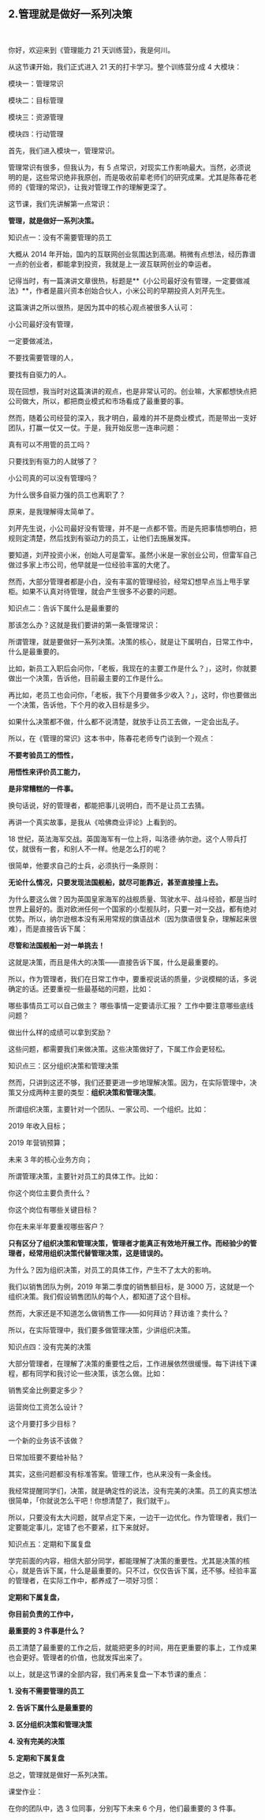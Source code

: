 ## 2.管理就是做好一系列决策
  


你好，欢迎来到《管理能力 21 天训练营》，我是何川。


从这节课开始，我们正式进入 21 天的打卡学习。整个训练营分成 4 大模块：


模块一：管理常识


模块二：目标管理


模块三：资源管理


模块四：行动管理


首先，我们进入模块一，管理常识。


管理常识有很多，但我认为，有 5 点常识，对现实工作影响最大。当然，必须说明的是，这些常识绝非我原创，而是吸收前辈老师们的研究成果。尤其是陈春花老师的《管理的常识》，让我对管理工作的理解更深了。


这节课，我们先讲解第一点常识：


**管理，就是做好一系列决策。**


知识点一：没有不需要管理的员工


大概从 2014 年开始，国内的互联网创业氛围达到高潮。稍微有点想法，经历靠谱一点的创业者，都能拿到投资，我就是上一波互联网创业的幸运者。


记得当时，有一篇演讲文章很热，标题是**《小公司最好没有管理，一定要做减法》**，作者是晨兴资本创始合伙人，小米公司的早期投资人刘芹先生。


这篇演讲之所以很热，是因为其中的核心观点被很多人认可：


小公司最好没有管理，


一定要做减法，


不要找需要管理的人，


要找有自驱力的人。


现在回想，我当时对这篇演讲的观点，也是非常认可的。创业嘛，大家都想快点把公司做大，所以，都把商业模式和市场看成了最重要的事。


然而，随着公司经营的深入，我才明白，最难的并不是商业模式，而是带出一支好团队，打赢一仗又一仗。于是，我开始反思一连串问题： 


真有可以不用管的员工吗？


只要找到有驱力的人就够了？


小公司真的可以没有管理吗？


为什么很多自驱力强的员工也离职了？


原来，是我理解得太简单了。


刘芹先生说，小公司最好没有管理，并不是一点都不管。而是先把事情想明白，把规则定清楚，然后找到有驱动力的员工，让他们去施展发挥。


要知道，刘芹投资小米，创始人可是雷军。虽然小米是一家创业公司，但雷军自己做过多家上市公司，他早就是一位经验丰富的大佬了。


然而，大部分管理者都是小白，没有丰富的管理经验，经常幻想早点当上甩手掌柜。如果不认真对待管理，就会产生很多不必要的问题。


知识点二：告诉下属什么是最重要的


那该怎么办？这就是我们要讲的第一条管理常识：


所谓管理，就是要做好一系列决策。决策的核心，就是让下属明白，日常工作中，什么是最重要的。


比如，新员工入职后会问你，「老板，我现在的主要工作是什么？」，这时，你就要做出一个决策，告诉他，目前最主要的工作是什么。


再比如，老员工也会问你，「老板，我下个月要做多少收入？」，这时，你也要做出一个决策，告诉他，下个月的收入目标是多少。


如果什么决策都不做，什么都不说清楚，就放手让员工去做，一定会出乱子。


所以，在《管理的常识》这本书中，陈春花老师专门谈到一个观点：


**不要考验员工的悟性，**


**用悟性来评价员工能力，**


**是非常糟糕的一件事。**


换句话说，好的管理者，都能把事儿说明白，而不是让员工去猜。


再讲一个真实故事，是我从《哈佛商业评论》上看到的。


18 世纪，英法海军交战。英国海军有一位上将，叫洛德·纳尔逊。这个人带兵打仗，就很有一套，和别人不一样。他是怎么打的呢？


很简单，他要求自己的士兵，必须执行一条原则：


**无论什么情况，只要发现法国舰船，就尽可能靠近，甚至直接撞上去。**


为什么要这么做？因为英国皇家海军的战舰质量、驾驶水平、战斗经验，都是当时世界上最好的。面对欧洲任何一个国家的小型舰队时，只要一对一交战，都有绝对优势。所以，纳尔逊根本没有采用常规的旗语战术（因为旗语很复杂，理解起来很难），而是直接告诉下属：


**尽管和法国舰船一对一单挑去！**


这就是决策，而且是伟大的决策——直接告诉下属，什么是最重要的。


所以，作为管理者，我们在日常工作中，要重视说话的质量，少说模糊的话，多说确定的话。还要重视一些最基础的问题，比如： 


哪些事情员工可以自己做主？ 哪些事情一定要请示汇报？ 工作中要注意哪些底线问题？


做出什么样的成绩可以拿到奖励？


这些问题，都需要我们来做决策。这些决策做好了，下属工作会更轻松。


知识点三：区分组织决策和管理决策


然而，只讲到这还不够，我们还要更进一步地理解决策。因为，在实际管理中，决策又分成两种主要的类型：**组织决策和管理决策**。


所谓组织决策，主要针对一个团队、一家公司、一个组织。比如： 


2019 年收入目标；


2019 年营销预算；


未来 3 年的核心业务方向；


所谓管理决策，主要针对员工的具体工作。比如：


你这个岗位主要负责什么？


你这个岗位有哪些关键目标？


你在未来半年要重视哪些客户？


**只有区分了组织决策和管理决策，管理者才能真正有效地开展工作。而经验少的管理者，经常用组织决策代替管理决策，这是错误的。**


为什么？因为组织决策，对员工的具体工作，产生不了太大的影响。


我们以销售团队为例，2019 年第二季度的销售额目标，是 3000 万，这就是一个组织决策。我们假设销售团队的每个人，都知道了这个目标。


然而，大家还是不知道怎么做销售工作——如何拜访？拜访谁？卖什么？


所以，在实际管理中，我们要多做管理决策，少讲组织决策。


知识点四：没有完美的决策


大部分管理者，在理解了决策的重要性之后，工作进展依然很缓慢。每下讲线下课程，都有同学和我讨论一些决策，该怎么做。比如：


销售奖金比例要定多少？


运营岗位工资怎么设计？


这个月要打多少目标？


一个新的业务该不该做？


日常加班要不要给补贴？


其实，这些问题都没有标准答案。管理工作，也从来没有一条金线。


我经常提醒同学们，决策，就是确定性的说法，没有完美的决策。员工的真实想法很简单，「你就说怎么干吧！你想清楚了，我们就干」。


所以，只要没有太大问题，就早点定下来，一边干一边优化。作为管理者，我们一定要能定事儿，定错了也不要紧，扛下来就好。


知识点五：定期和下属复盘


学完前面的内容，相信大部分同学，都能理解了决策的重要性。尤其是决策的核心，就是告诉下属，什么是最重要的。只不过，仅仅告诉下属，还不够。经验丰富的管理者，在实际工作中，都养成了一项好习惯：


**定期和下属复盘，**


**你目前负责的工作中，**


**最重要的** **3 件事是什么？**


员工清楚了最重要的工作之后，就能把更多的时间，用在更重要的事上，工作成果也会更好。管理者的价值，也就发挥出来了。


以上，就是这节课的全部内容，我们再来复盘一下本节课的重点：


**1. 没有不需要管理的员工**


**2. 告诉下属什么是最重要的**


**3. 区分组织决策和管理决策**


**4. 没有完美的决策**


**5. 定期和下属复盘**


总之，管理就是做好一系列决策。


课堂作业：


在你的团队中，选 3 位同事，分别写下未来 6 个月，他们最重要的 3 件事。


